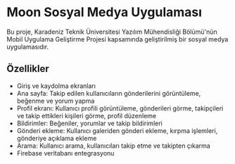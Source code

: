 # Moon Sosyal Medya Uygulaması

Bu proje, Karadeniz Teknik Üniversitesi Yazılım Mühendisliği Bölümü'nün Mobil Uygulama Geliştirme Projesi kapsamında geliştirilmiş bir sosyal medya uygulamasıdır.

## Özellikler

- Giriş ve kaydolma ekranları
- Ana sayfa: Takip edilen kullanıcıların gönderilerini görüntüleme, beğenme ve yorum yapma
- Profil ekranı: Kullanıcı profili görüntüleme, gönderileri görme, takipçileri ve takip ettikleri kişileri görme, profil düzenleme
- Bildirimler: Beğeniler, yorumlar ve takip bildirimleri
- Gönderi ekleme: Kullanıcı galeriden gönderi ekleme, kırpma işlemleri, gönderiye açıklama ekleme
- Arama: Kullanıcı arama, kullanıcıları takip etme ve takipten çıkarma
- Firebase veritabanı entegrasyonu
